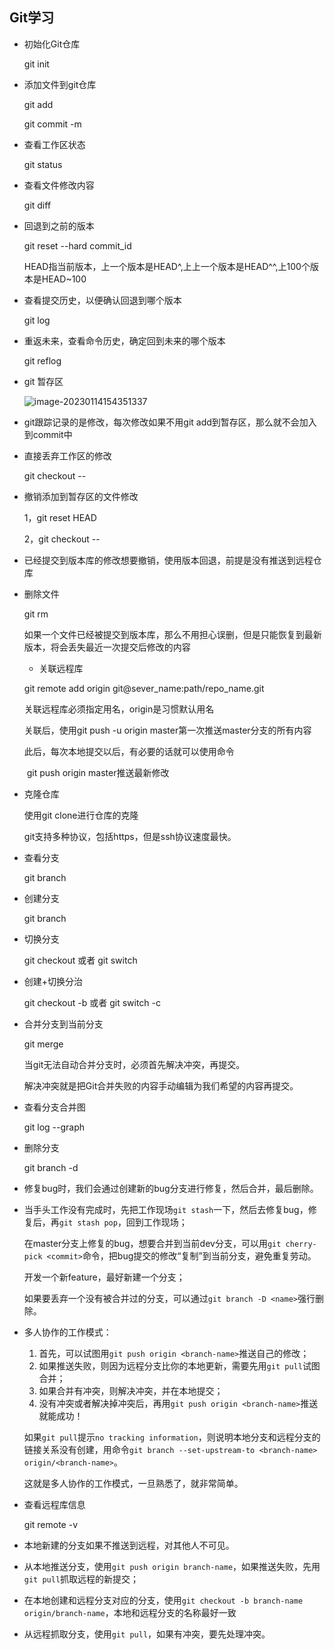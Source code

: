 ## Git学习

* 初始化Git仓库

    git init

* 添加文件到git仓库

    git add <file> 

    git commit -m <massage>

* 查看工作区状态

    git status

* 查看文件修改内容

    git diff

* 回退到之前的版本

    git reset --hard commit_id

    HEAD指当前版本，上一个版本是HEAD^,上上一个版本是HEAD^^,上100个版本是HEAD~100

* 查看提交历史，以便确认回退到哪个版本

    git log

* 重返未来，查看命令历史，确定回到未来的哪个版本

    git reflog

* git 暂存区

    ![image-20230114154351337](C:\Users\similar\AppData\Roaming\Typora\typora-user-images\image-20230114154351337.png)

* git跟踪记录的是修改，每次修改如果不用git add到暂存区，那么就不会加入到commit中

* 直接丢弃工作区的修改

    git checkout -- <filename>

* 撤销添加到暂存区的文件修改

    1，git reset HEAD <filename>

    2，git checkout -- <filename>

* 已经提交到版本库的修改想要撤销，使用版本回退，前提是没有推送到远程仓库

* 删除文件

    git rm

    如果一个文件已经被提交到版本库，那么不用担心误删，但是只能恢复到最新版本，将会丢失最近一次提交后修改的内容

    * 关联远程库

    git remote add origin git@sever_name:path/repo_name.git

    关联远程库必须指定用名，origin是习惯默认用名

    关联后，使用git push -u origin master第一次推送master分支的所有内容

    此后，每次本地提交以后，有必要的话就可以使用命令

    ​	git push origin master推送最新修改

* 克隆仓库

    使用git clone进行仓库的克隆

    git支持多种协议，包括https，但是ssh协议速度最快。

* 查看分支

    git branch

* 创建分支

    git branch <name>

* 切换分支

    git checkout<name> 或者 git switch <name>

* 创建+切换分治

    git checkout -b <name> 或者 git switch -c <name>

* 合并分支到当前分支

    git merge <name>

    当git无法自动合并分支时，必须首先解决冲突，再提交。

    解决冲突就是把Git合并失败的内容手动编辑为我们希望的内容再提交。

* 查看分支合并图

    git log --graph

* 删除分支

    git branch -d <name>

* 修复bug时，我们会通过创建新的bug分支进行修复，然后合并，最后删除。

* 当手头工作没有完成时，先把工作现场`git stash`一下，然后去修复bug，修复后，再`git stash pop`，回到工作现场；

    在master分支上修复的bug，想要合并到当前dev分支，可以用`git cherry-pick <commit>`命令，把bug提交的修改“复制”到当前分支，避免重复劳动。

    开发一个新feature，最好新建一个分支；

    如果要丢弃一个没有被合并过的分支，可以通过`git branch -D <name>`强行删除。

* 多人协作的工作模式：

    1. 首先，可以试图用`git push origin <branch-name>`推送自己的修改；
    2. 如果推送失败，则因为远程分支比你的本地更新，需要先用`git pull`试图合并；
    3. 如果合并有冲突，则解决冲突，并在本地提交；
    4. 没有冲突或者解决掉冲突后，再用`git push origin <branch-name>`推送就能成功！

    如果`git pull`提示`no tracking information`，则说明本地分支和远程分支的链接关系没有创建，用命令`git branch --set-upstream-to <branch-name> origin/<branch-name>`。

    这就是多人协作的工作模式，一旦熟悉了，就非常简单。

* 查看远程库信息

    git remote -v

* 本地新建的分支如果不推送到远程，对其他人不可见。

* 从本地推送分支，使用`git push origin branch-name`，如果推送失败，先用`git pull`抓取远程的新提交；

* 在本地创建和远程分支对应的分支，使用`git checkout -b branch-name origin/branch-name`，本地和远程分支的名称最好一致

* 从远程抓取分支，使用`git pull`，如果有冲突，要先处理冲突。